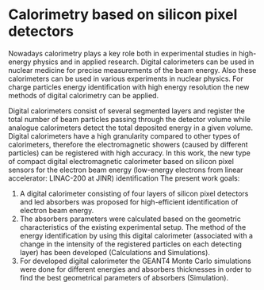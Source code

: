 
# Calorimetry based on silicon pixel detectors
Nowadays calorimetry plays a key role both in experimental studies in high-energy physics and in applied research. Digital calorimeters can be used in nuclear medicine for precise measurements of the beam energy. Also these calorimeters can be used in various experiments in nuclear physics. For charge particles energy identification with high energy resolution the new methods of digital calorimetry can be applied. 

Digital calorimeters consist of several segmented layers and register the total number of beam particles passing through the detector volume while analogue calorimeters detect the total deposited energy in a given volume. Digital calorimeters have a high granularity compared to other types of calorimeters, therefore the electromagnetic showers (caused by different particles) can be registered with high accuracy. In this work, the new type of compact digital electromagnetic calorimeter based on silicon pixel sensors for the electron beam energy (low-energy electrons from linear accelerator:  LINAC-200 at JINR) identification
The present work goals:
1. A digital calorimeter consisting of four layers of silicon pixel detectors and led absorbers was proposed for high-efficient  identification of electron beam energy.
2. The absorbers parameters were calculated based on the geometric characteristics of the existing experimental setup. The method of the energy identification by using this digital calorimeter (associated with a change in the intensity of the registered particles on each detecting layer) has been developed (Calculations and Simulations).
3. For developed digital calorimeter the GEANT4 Monte Carlo simulations were done  for different energies and absorbers thicknesses in order to find the best geometrical parameters of absorbers (Simulation).
